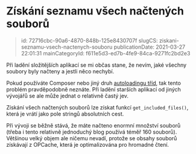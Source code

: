 Získání seznamu všech načtených souborů
================================

> id: 72716cbc-90a6-4870-848b-125e8430707f
> slugCS: ziskani-seznamu-vsech-nactenych-souboru
> publicationDate: 2021-03-27 22:01:31
> mainCategoryId: f611e5d3-ed7b-4fe9-84ca-9271fc2bd2e3

Při ladění složitějších aplikací se mi občas stane, že nevím, jaké všechny soubory byly načteny a jestli něco nechybí.

Pokud používáte Composer nebo jiný druh <a href="/autoloading-trid">autoloadingu tříd</a>, tak tento problém pravděpodobně neznáte. Při ladění starších aplikací od jiných vývojářů se ale může jednat o relativně častý jev.

Získání všech načtených souborů lze získat funkcí `get_included_files()`, která je vrátí jako pole stringů absolutních cest.

Při vývoji se běžně stává, že máte načteno enormní množství souborů (třeba i tento relativně jednoduchý blog používá téměř 160 souborů). Většinou velký objem ale ničemu nevadí, protože se obsahy souborů získávají z OPCache, která je optimalizována pro hromadné čtení.

